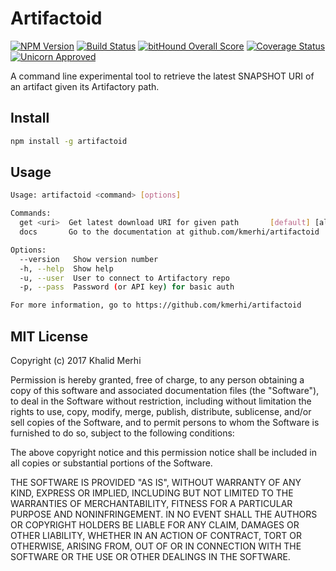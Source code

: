 # Artifactoid

[![NPM Version](http://img.shields.io/npm/v/artifactoid.svg)](https://www.npmjs.org/package/artifactoid)
[![Build Status](https://travis-ci.org/kmerhi/artifactoid.svg?branch=master)](https://travis-ci.org/kmerhi/artifactoid)
[![bitHound Overall Score](https://www.bithound.io/github/kmerhi/artifactoid/badges/score.svg)](https://www.bithound.io/github/kmerhi/artifactoid)
[![Coverage Status](https://coveralls.io/repos/github/kmerhi/artifactoid/badge.svg?branch=master)](https://coveralls.io/github/kmerhi/artifactoid?branch=master)
[![Unicorn Approved](https://img.shields.io/badge/unicorn-approved-ff69b4.svg)](https://www.youtube.com/watch?v=9auOCbH5Ns4)

A command line experimental tool to retrieve the latest SNAPSHOT URI of an artifact given its Artifactory path.


## Install

```sh
npm install -g artifactoid
```

## Usage 

```sh
Usage: artifactoid <command> [options]

Commands:
  get <uri>  Get latest download URI for given path       [default] [aliases: g]
  docs       Go to the documentation at github.com/kmerhi/artifactoid

Options:
  --version   Show version number                                      [boolean]
  -h, --help  Show help                                                [boolean]
  -u, --user  User to connect to Artifactory repo
  -p, --pass  Password (or API key) for basic auth

For more information, go to https://github.com/kmerhi/artifactoid
```

## MIT License

Copyright (c) 2017 Khalid Merhi

Permission is hereby granted, free of charge, to any person obtaining a copy
of this software and associated documentation files (the "Software"), to deal
in the Software without restriction, including without limitation the rights
to use, copy, modify, merge, publish, distribute, sublicense, and/or sell
copies of the Software, and to permit persons to whom the Software is
furnished to do so, subject to the following conditions:

The above copyright notice and this permission notice shall be included in all
copies or substantial portions of the Software.

THE SOFTWARE IS PROVIDED "AS IS", WITHOUT WARRANTY OF ANY KIND, EXPRESS OR
IMPLIED, INCLUDING BUT NOT LIMITED TO THE WARRANTIES OF MERCHANTABILITY,
FITNESS FOR A PARTICULAR PURPOSE AND NONINFRINGEMENT. IN NO EVENT SHALL THE
AUTHORS OR COPYRIGHT HOLDERS BE LIABLE FOR ANY CLAIM, DAMAGES OR OTHER
LIABILITY, WHETHER IN AN ACTION OF CONTRACT, TORT OR OTHERWISE, ARISING FROM,
OUT OF OR IN CONNECTION WITH THE SOFTWARE OR THE USE OR OTHER DEALINGS IN THE
SOFTWARE.
